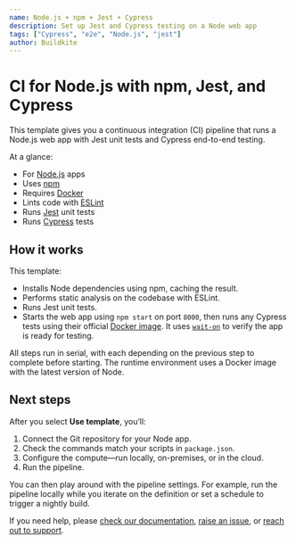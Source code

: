 ```yaml
---
name: Node.js + npm + Jest + Cypress
description: Set up Jest and Cypress testing on a Node web app
tags: ["Cypress", "e2e", "Node.js", "jest"]
author: Buildkite
---
```


# CI for Node.js with npm, Jest, and Cypress

This template gives you a continuous integration (CI) pipeline that runs a Node.js web app with Jest unit tests and Cypress end-to-end testing.

At a glance:

- For [Node.js](https://nodejs.org) apps
- Uses [npm](https://www.npmjs.com/)
- Requires [Docker](https://docs.docker.com/get-docker/)
- Lints code with [ESLint](https://docs.docker.com/get-docker/)
- Runs [Jest](https://jestjs.io/) unit tests
- Runs [Cypress](https://www.cypress.io/) tests

## How it works

This template:

- Installs Node dependencies using npm, caching the result.
- Performs static analysis on the codebase with ESLint.
- Runs Jest unit tests.
- Starts the web app using `npm start` on port `8000`, then runs any Cypress tests using their official [Docker image](https://github.com/cypress-io/cypress-docker-images). It uses [`wait-on`](https://www.npmjs.com/package/wait-on) to verify the app is ready for testing.

All steps run in serial, with each depending on the previous step to complete before starting. The runtime environment uses a Docker image with the latest version of Node.

## Next steps

After you select **Use template**, you’ll:

1. Connect the Git repository for your Node app.
2. Check the commands match your scripts in `package.json`.
3. Configure the compute—run locally, on-premises, or in the cloud.
4. Run the pipeline.

You can then play around with the pipeline settings. For example, run the pipeline locally while you iterate on the definition or set a schedule to trigger a nightly build.

If you need help, please [check our documentation](https://buildkite.com/docs/pipelines/configuration-overview), [raise an issue](https://github.com/buildkite/templates/issues), or [reach out to support](https://buildkite.com/support).
